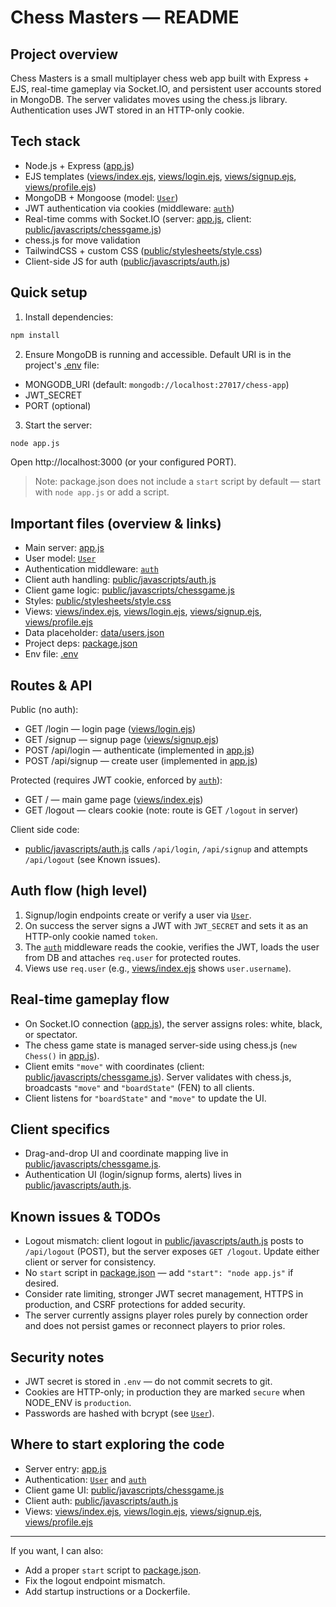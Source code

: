 
# Chess Masters — README

## Project overview
Chess Masters is a small multiplayer chess web app built with Express + EJS, real-time gameplay via Socket.IO, and persistent user accounts stored in MongoDB. The server validates moves using the chess.js library. Authentication uses JWT stored in an HTTP-only cookie.

## Tech stack
- Node.js + Express ([app.js](app.js))
- EJS templates ([views/index.ejs](views/index.ejs), [views/login.ejs](views/login.ejs), [views/signup.ejs](views/signup.ejs), [views/profile.ejs](views/profile.ejs))
- MongoDB + Mongoose (model: [`User`](models/User.js))
- JWT authentication via cookies (middleware: [`auth`](middleware/auth.js))
- Real-time comms with Socket.IO (server: [app.js](app.js), client: [public/javascripts/chessgame.js](public/javascripts/chessgame.js))
- chess.js for move validation
- TailwindCSS + custom CSS ([public/stylesheets/style.css](public/stylesheets/style.css))
- Client-side JS for auth ([public/javascripts/auth.js](public/javascripts/auth.js))

## Quick setup

1. Install dependencies:
```sh
npm install
```

2. Ensure MongoDB is running and accessible. Default URI is in the project's [.env](.env) file:
- MONGODB_URI (default: `mongodb://localhost:27017/chess-app`)
- JWT_SECRET
- PORT (optional)

3. Start the server:
```sh
node app.js
```
Open http://localhost:3000 (or your configured PORT).

> Note: package.json does not include a `start` script by default — start with `node app.js` or add a script.

## Important files (overview & links)
- Main server: [app.js](app.js)
- User model: [`User`](models/User.js)
- Authentication middleware: [`auth`](middleware/auth.js)
- Client auth handling: [public/javascripts/auth.js](public/javascripts/auth.js)
- Client game logic: [public/javascripts/chessgame.js](public/javascripts/chessgame.js)
- Styles: [public/stylesheets/style.css](public/stylesheets/style.css)
- Views: [views/index.ejs](views/index.ejs), [views/login.ejs](views/login.ejs), [views/signup.ejs](views/signup.ejs), [views/profile.ejs](views/profile.ejs)
- Data placeholder: [data/users.json](data/users.json)
- Project deps: [package.json](package.json)
- Env file: [.env](.env)

## Routes & API

Public (no auth):
- GET /login — login page ([views/login.ejs](views/login.ejs))
- GET /signup — signup page ([views/signup.ejs](views/signup.ejs))
- POST /api/login — authenticate (implemented in [app.js](app.js))
- POST /api/signup — create user (implemented in [app.js](app.js))

Protected (requires JWT cookie, enforced by [`auth`](middleware/auth.js)):
- GET / — main game page ([views/index.ejs](views/index.ejs))
- GET /logout — clears cookie (note: route is GET `/logout` in server)

Client side code:
- [public/javascripts/auth.js](public/javascripts/auth.js) calls `/api/login`, `/api/signup` and attempts `/api/logout` (see Known issues).

## Auth flow (high level)
1. Signup/login endpoints create or verify a user via [`User`](models/User.js).
2. On success the server signs a JWT with `JWT_SECRET` and sets it as an HTTP-only cookie named `token`.
3. The [`auth`](middleware/auth.js) middleware reads the cookie, verifies the JWT, loads the user from DB and attaches `req.user` for protected routes.
4. Views use `req.user` (e.g., [views/index.ejs](views/index.ejs) shows `user.username`).

## Real-time gameplay flow
- On Socket.IO connection ([app.js](app.js)), the server assigns roles: white, black, or spectator.
- The chess game state is managed server-side using chess.js (`new Chess()` in [app.js](app.js)).
- Client emits `"move"` with coordinates (client: [public/javascripts/chessgame.js](public/javascripts/chessgame.js)). Server validates with chess.js, broadcasts `"move"` and `"boardState"` (FEN) to all clients.
- Client listens for `"boardState"` and `"move"` to update the UI.

## Client specifics
- Drag-and-drop UI and coordinate mapping live in [public/javascripts/chessgame.js](public/javascripts/chessgame.js).
- Authentication UI (login/signup forms, alerts) lives in [public/javascripts/auth.js](public/javascripts/auth.js).

## Known issues & TODOs
- Logout mismatch: client logout in [public/javascripts/auth.js](public/javascripts/auth.js) posts to `/api/logout` (POST), but the server exposes `GET /logout`. Update either client or server for consistency.
- No `start` script in [package.json](package.json) — add `"start": "node app.js"` if desired.
- Consider rate limiting, stronger JWT secret management, HTTPS in production, and CSRF protections for added security.
- The server currently assigns player roles purely by connection order and does not persist games or reconnect players to prior roles.

## Security notes
- JWT secret is stored in `.env` — do not commit secrets to git.
- Cookies are HTTP-only; in production they are marked `secure` when NODE_ENV is `production`.
- Passwords are hashed with bcrypt (see [`User`](models/User.js)).

## Where to start exploring the code
- Server entry: [app.js](app.js)
- Authentication: [`User`](models/User.js) and [`auth`](middleware/auth.js)
- Client game UI: [public/javascripts/chessgame.js](public/javascripts/chessgame.js)
- Client auth: [public/javascripts/auth.js](public/javascripts/auth.js)
- Views: [views/index.ejs](views/index.ejs), [views/login.ejs](views/login.ejs), [views/signup.ejs](views/signup.ejs), [views/profile.ejs](views/profile.ejs)

---

If you want, I can also:
- Add a proper `start` script to [package.json](package.json).
- Fix the logout endpoint mismatch.
- Add startup instructions or a Dockerfile.
